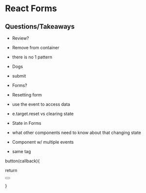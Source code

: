 # React Forms

## Questions/Takeaways
- Review?
 - Remove from container
  - there is no 1 pattern 
 - Dogs
  - submit 

- Forms?
 - Resetting form
  - use the event to access data 
  - e.target.reset vs clearing state 

 - State in Forms
  - what other components need to know about that changing state





- Component w/ multiple events
 - same tag 
 
 button(callback){

   return <div>
  <button onClick={callback}></button>
 </div>
 } 
 